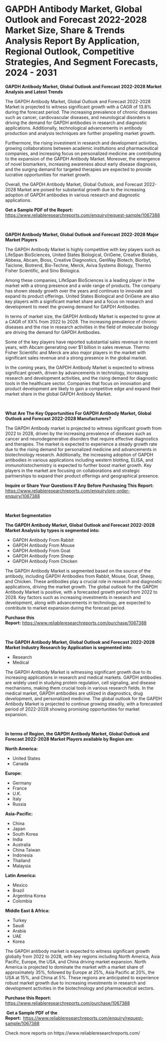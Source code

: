 <p><h1>GAPDH Antibody Market, Global Outlook and Forecast 2022-2028 Market Size, Share & Trends Analysis Report By Application, Regional Outlook, Competitive Strategies, And Segment Forecasts, 2024 - 2031</h1></p><p><strong>GAPDH Antibody Market, Global Outlook and Forecast 2022-2028 Market Analysis and Latest Trends</strong></p>
<p><p>The GAPDH Antibody Market, Global Outlook and Forecast 2022-2028 Market is projected to witness significant growth with a CAGR of 13.8% during the forecast period. The increasing prevalence of chronic diseases such as cancer, cardiovascular diseases, and neurological disorders is driving the demand for GAPDH antibodies in research and diagnostic applications. Additionally, technological advancements in antibody production and analysis techniques are further propelling market growth.</p><p>Furthermore, the rising investment in research and development activities, growing collaborations between academic institutions and pharmaceutical companies, and increasing focus on personalized medicine are contributing to the expansion of the GAPDH Antibody Market. Moreover, the emergence of novel biomarkers, increasing awareness about early disease diagnosis, and the surging demand for targeted therapies are expected to provide lucrative opportunities for market growth.</p><p>Overall, the GAPDH Antibody Market, Global Outlook, and Forecast 2022-2028 Market are poised for substantial growth due to the increasing adoption of GAPDH antibodies in various research and diagnostic applications.</p></p>
<p><strong>Get a Sample PDF of the Report:&nbsp;</strong> <a href="https://www.reliableresearchreports.com/enquiry/request-sample/1067388">https://www.reliableresearchreports.com/enquiry/request-sample/1067388</a></p>
<p>&nbsp;</p>
<p><strong>GAPDH Antibody Market, Global Outlook and Forecast 2022-2028 Major Market Players</strong></p>
<p><p>The GAPDH Antibody Market is highly competitive with key players such as LifeSpan BioSciences, United States Biological, OriGene, Creative Biolabs, Abbexa, Abcam, Bioss, Creative Diagnostics, GenWay Biotech, Biorbyt, Taiclone, Biotrend, Bio-Techne, Merck, Aviva Systems Biology, Thermo Fisher Scientific, and Sino Biologica.</p><p>Among these companies, LifeSpan BioSciences is a leading player in the market with a strong presence and a wide range of products. The company has shown steady growth over the years and continues to innovate and expand its product offerings. United States Biological and OriGene are also key players with a significant market share and a focus on research and development to meet the growing demand for GAPDH Antibodies.</p><p>In terms of market size, the GAPDH Antibody Market is expected to grow at a CAGR of XX% from 2022 to 2028. The increasing prevalence of chronic diseases and the rise in research activities in the field of molecular biology are driving the demand for GAPDH Antibodies.</p><p>Some of the key players have reported substantial sales revenue in recent years, with Abcam generating over $1 billion in sales revenue. Thermo Fisher Scientific and Merck are also major players in the market with significant sales revenue and a strong presence in the global market.</p><p>In the coming years, the GAPDH Antibody Market is expected to witness significant growth, driven by advancements in technology, increasing research and development activities, and the rising demand for diagnostic tools in the healthcare sector. Companies that focus on innovation and product development are likely to gain a competitive edge and expand their market share in the global GAPDH Antibody Market.</p></p>
<p>&nbsp;</p>
<p><strong>What Are The Key Opportunities For GAPDH Antibody Market, Global Outlook and Forecast 2022-2028 Manufacturers?</strong></p>
<p><p>The GAPDH Antibody market is projected to witness significant growth from 2022 to 2028, driven by the increasing prevalence of diseases such as cancer and neurodegenerative disorders that require effective diagnostics and therapies. The market is expected to experience a steady growth rate due to the rising demand for personalized medicine and advancements in biotechnology research. Additionally, the increasing adoption of GAPDH antibodies in various applications including western blotting, ELISA, and immunohistochemistry is expected to further boost market growth. Key players in the market are focusing on collaborations and strategic partnerships to expand their product offerings and geographical presence.</p></p>
<p><strong>Inquire or Share Your Questions If Any Before Purchasing This Report:</strong> <a href="https://www.reliableresearchreports.com/enquiry/pre-order-enquiry/1067388">https://www.reliableresearchreports.com/enquiry/pre-order-enquiry/1067388</a></p>
<p>&nbsp;</p>
<p><strong>Market Segmentation</strong></p>
<p><strong>The GAPDH Antibody Market, Global Outlook and Forecast 2022-2028 Market Analysis by types is segmented into:</strong></p>
<p><ul><li>GAPDH Antibody From Rabbit</li><li>GAPDH Antibody From Mouse</li><li>GAPDH Antibody From Goat</li><li>GAPDH Antibody From Sheep</li><li>GAPDH Antibody From Chicken</li></ul></p>
<p><p>The GAPDH Antibody Market is segmented based on the source of the antibody, including GAPDH Antibodies from Rabbit, Mouse, Goat, Sheep, and Chicken. These antibodies play a crucial role in research and diagnostic applications, driving the market growth. The global outlook for the GAPDH Antibody Market is positive, with a forecasted growth period from 2022 to 2028. Key factors such as increasing investments in research and development, along with advancements in technology, are expected to contribute to market expansion during the forecast period.</p></p>
<p><strong>Purchase this Report:&nbsp;</strong><a href="https://www.reliableresearchreports.com/purchase/1067388">https://www.reliableresearchreports.com/purchase/1067388</a></p>
<p>&nbsp;</p>
<p><strong>The GAPDH Antibody Market, Global Outlook and Forecast 2022-2028 Market Industry Research by Application is segmented into:</strong></p>
<p><ul><li>Research</li><li>Medical</li></ul></p>
<p><p>The GAPDH Antibody Market is witnessing significant growth due to its increasing applications in research and medical markets. GAPDH antibodies are widely used in studying protein regulation, cell signaling, and disease mechanisms, making them crucial tools in various research fields. In the medical market, GAPDH antibodies are utilized in diagnostics, drug development, and personalized medicine. The global outlook for the GAPDH Antibody Market is projected to continue growing steadily, with a forecasted period of 2022-2028 showing promising opportunities for market expansion.</p></p>
<p>&nbsp;</p>
<p><strong>In terms of Region, the GAPDH Antibody Market, Global Outlook and Forecast 2022-2028 Market Players available by Region are:</strong></p>
<p>
    <p> <strong> North America: </strong>
        <ul>
            <li>United States</li>
            <li>Canada</li>
        </ul>
        </p> 
    <p> <strong> Europe: </strong>
        <ul>
            <li>Germany</li>
            <li>France</li>
            <li>U.K.</li>
            <li>Italy</li>
            <li>Russia</li>
        </ul>
        </p> 
    <p> <strong> Asia-Pacific: </strong>
        <ul>
            <li>China</li>
            <li>Japan</li>
            <li>South Korea</li>
            <li>India</li>
            <li>Australia</li>
            <li>China Taiwan</li>
            <li>Indonesia</li>
            <li>Thailand</li>
            <li>Malaysia</li>
        </ul>
        </p> 
    <p> <strong> Latin America: </strong>
        <ul>
            <li>Mexico</li>
            <li>Brazil</li>
            <li>Argentina Korea</li>
            <li>Colombia</li>
        </ul>
        </p> 
    <p> <strong> Middle East & Africa: </strong>
        <ul>
            <li>Turkey</li>
            <li>Saudi</li>
            <li>Arabia</li>
            <li>UAE</li>
            <li>Korea</li>
        </ul>
    </p>
    </p>
<p><p>The GAPDH antibody market is expected to witness significant growth globally from 2022 to 2028, with key regions including North America, Asia Pacific, Europe, the USA, and China driving market expansion. North America is projected to dominate the market with a market share of approximately 35%, followed by Europe at 25%, Asia Pacific at 20%, the USA at 15%, and China at 5%. These regions are anticipated to experience robust market growth due to increasing investments in research and development activities in the biotechnology and pharmaceutical sectors.</p></p>
<p><strong>Purchase this Report: </strong><a href="https://www.reliableresearchreports.com/purchase/1067388">https://www.reliableresearchreports.com/purchase/1067388</a></p>
<p>&nbsp;<strong>Get a Sample PDF of the Report:&nbsp;&nbsp;</strong><a href="https://www.reliableresearchreports.com/enquiry/request-sample/1067388">https://www.reliableresearchreports.com/enquiry/request-sample/1067388</a></p>
<p><strong></strong></p>
<p>Check more reports on https://www.reliableresearchreports.com/</p>